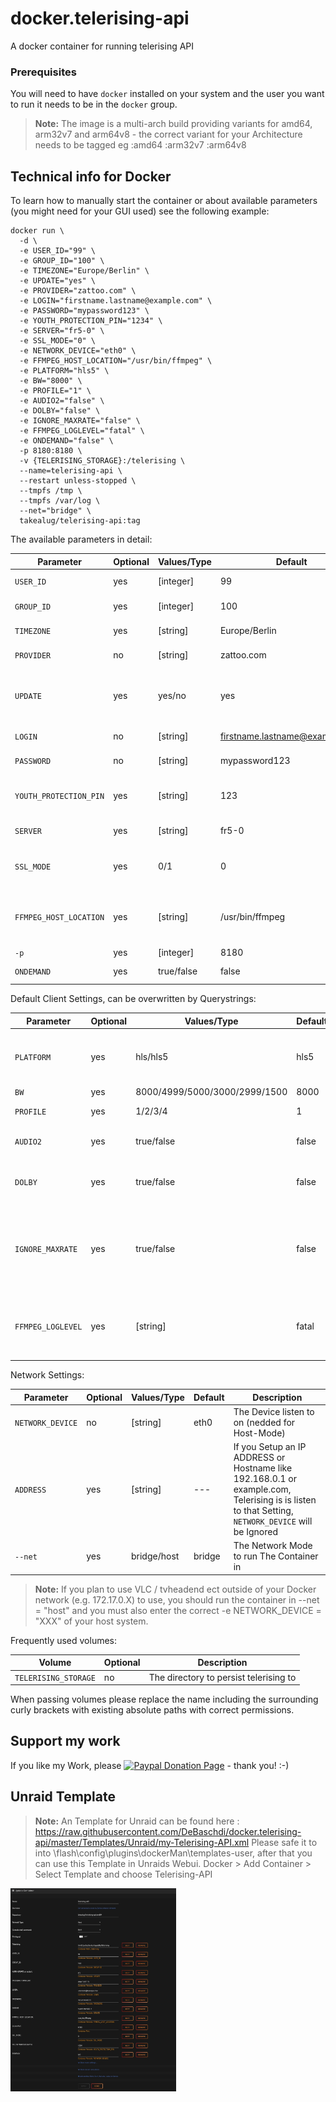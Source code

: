 # docker.telerising-api
A docker container for running telerising API

### Prerequisites
You will need to have `docker` installed on your system and the user you want to run it needs to be in the `docker` group.

> **Note:** The image is a multi-arch build providing variants for amd64, arm32v7 and arm64v8 - the correct variant for your Architecture needs to be tagged eg :amd64 :arm32v7 :arm64v8


## Technical info for Docker
To learn how to manually start the container or about available parameters (you might need for your GUI used) see the following example:

```
docker run \
  -d \
  -e USER_ID="99" \
  -e GROUP_ID="100" \
  -e TIMEZONE="Europe/Berlin" \
  -e UPDATE="yes" \
  -e PROVIDER="zattoo.com" \
  -e LOGIN="firstname.lastname@example.com" \
  -e PASSWORD="mypassword123" \
  -e YOUTH_PROTECTION_PIN="1234" \
  -e SERVER="fr5-0" \
  -e SSL_MODE="0" \
  -e NETWORK_DEVICE="eth0" \
  -e FFMPEG_HOST_LOCATION="/usr/bin/ffmpeg" \
  -e PLATFORM="hls5" \
  -e BW="8000" \
  -e PROFILE="1" \
  -e AUDIO2="false" \
  -e DOLBY="false" \
  -e IGNORE_MAXRATE="false" \
  -e FFMPEG_LOGLEVEL="fatal" \
  -e ONDEMAND="false" \
  -p 8180:8180 \
  -v {TELERISING_STORAGE}:/telerising \
  --name=telerising-api \
  --restart unless-stopped \
  --tmpfs /tmp \
  --tmpfs /var/log \
  --net="bridge" \
  takealug/telerising-api:tag
```

The available parameters in detail:

| Parameter | Optional | Values/Type | Default | Description |
| ---- | --- | --- | --- | --- |
| `USER_ID` | yes | [integer] | 99 | UID to run telerising as |
| `GROUP_ID` | yes | [integer] | 100 | GID to run telerising as |
| `TIMEZONE` | yes | [string] | Europe/Berlin | Timezone for the container |
| `PROVIDER` | no | [string] | zattoo.com | The Provider / Reseller u USE |
| `UPDATE` | yes | yes/no | yes | Updates Telerising Script inside This Container each restart |
| `LOGIN` | no | [string] | firstname.lastname@example.com | Your Provider Account NAME |
| `PASSWORD` | no | [string] | mypassword123 | Your Account Password |
| `YOUTH_PROTECTION_PIN` | yes | [string] | 123 | Your Youth Protection Pin to unlock FSK Content |
| `SERVER` | yes | [string] | fr5-0 | The Server u want to use |
| `SSL_MODE` | yes | 0/1 | 0 | Enable / Disable SSL Verify with Provider |
| `FFMPEG_HOST_LOCATION` | yes | [string] | /usr/bin/ffmpeg | The Path to ffmpeg on your TVH/FFMPEG-Client |
| `-p` | yes | [integer] | 8180 | Listenport |
| `ONDEMAND` | yes | true/false | false | Enable Video on Demand |

Default Client Settings, can be overwritten by Querystrings:

| Parameter | Optional | Values/Type | Default | Description |
| ---- | --- | --- | --- | --- |
| `PLATFORM` | yes | hls/hls5 | hls5 | hls - for: VLC, IPTV Simple, hls5 - for: ffmpeg, tvHeadend |
| `BW` | yes | 8000/4999/5000/3000/2999/1500 | 8000 | Streamquality |
| `PROFILE` | yes | 1/2/3/4 | 1 | Use 2 Audio Streams |
| `AUDIO2` | yes | true/false | false | use 2nd audio stream (HLS5 only) |
| `DOLBY` | yes | true/false | false | use 1st Audio Stream ,- Dolby audio (HLS5 only) |
| `IGNORE_MAXRATE` | yes | true/false | false | The stream quality check can be disabled by using the `IGNORE_MAXRATE` value (set to "true") |
| `FFMPEG_LOGLEVEL` | yes | [string] | fatal |  The ffmpeg loglevel can be changed by using the "loglevel" value. |

Network Settings:

| Parameter | Optional | Values/Type | Default | Description |
| ---- | --- | --- | --- | --- |
| `NETWORK_DEVICE` | no | [string] | eth0 | The Device listen to on (nedded for Host-Mode) |
| `ADDRESS` | yes | [string] | --- | If you Setup an IP ADDRESS or Hostname like 192.168.0.1 or example.com, Telerising is is listen to that Setting, `NETWORK_DEVICE` will be Ignored |
| `--net` | yes | bridge/host | bridge | The Network Mode to run The Container in|

> **Note:** If you plan to use VLC / tvheadend ect outside of your Docker network (e.g. 172.17.0.X) to use, you should run the container in --net = "host" and you must also enter the correct -e NETWORK_DEVICE = "XXX" of your host system.

Frequently used volumes:
 
| Volume | Optional | Description |
| ---- | --- | --- |
| `TELERISING_STORAGE` | no | The directory to persist telerising to |


When passing volumes please replace the name including the surrounding curly brackets with existing absolute paths with correct permissions.

## Support my work
If you like my Work, please [![Paypal Donation Page](https://www.paypalobjects.com/en_US/i/btn/btn_donate_SM.gif)](https://paypal.me/DeBaschdi) - thank you! :-)

## Unraid Template
> **Note:** An Template for Unraid can be found here : https://raw.githubusercontent.com/DeBaschdi/docker.telerising-api/master/Templates/Unraid/my-Telerising-API.xml
> Please safe it to into \flash\config\plugins\dockerMan\templates-user, after that you can use this Template in Unraids Webui. Docker > Add Container > Select Template and choose Telerising-API

<img src="https://raw.githubusercontent.com/DeBaschdi/docker.telerising-api/master/Templates/Unraid/Screenshot.png" height="325" width="265">
